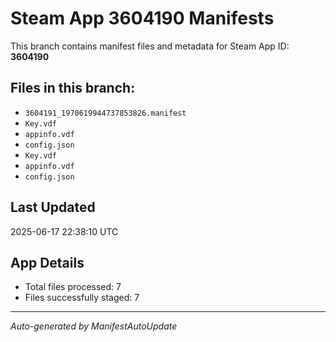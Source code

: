 # Steam App 3604190 Manifests

This branch contains manifest files and metadata for Steam App ID: **3604190**

## Files in this branch:
- `3604191_1970619944737853826.manifest`
- `Key.vdf`
- `appinfo.vdf`
- `config.json`
- `Key.vdf`
- `appinfo.vdf`
- `config.json`

## Last Updated
2025-06-17 22:38:10 UTC

## App Details
- Total files processed: 7
- Files successfully staged: 7

---
*Auto-generated by ManifestAutoUpdate*
